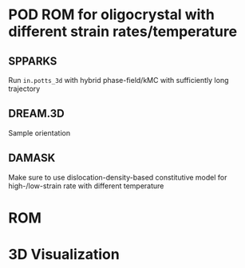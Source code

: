 
# POD ROM for oligocrystal with different strain rates/temperature

## SPPARKS

Run `in.potts_3d` with hybrid phase-field/kMC with sufficiently long trajectory

## DREAM.3D

Sample orientation

## DAMASK

Make sure to use dislocation-density-based constitutive model for high-/low-strain rate with different temperature

# ROM

# 3D Visualization
